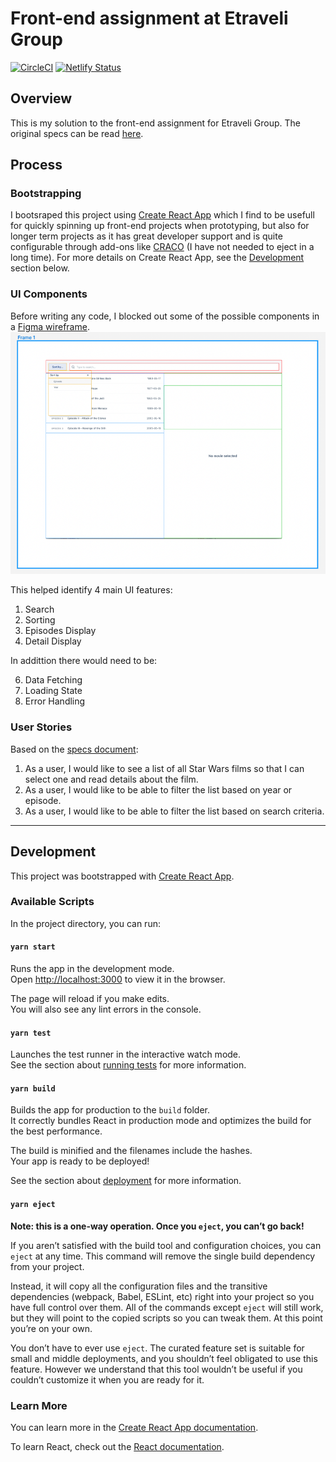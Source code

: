 # Front-end assignment at Etraveli Group
[![CircleCI](https://dl.circleci.com/status-badge/img/gh/phonofidelic/front-end-assignment-etraveli/tree/main.svg?style=svg)](https://dl.circleci.com/status-badge/redirect/gh/phonofidelic/front-end-assignment-etraveli/tree/main)
[![Netlify Status](https://api.netlify.com/api/v1/badges/b97a56df-a476-4ca3-8fd0-eb1a3809b565/deploy-status)](https://app.netlify.com/sites/front-end-assignment-etraveli/deploys)
## Overview
This is my solution to the front-end assignment for Etraveli Group. The original specs can be read [here](SPECS.md).

## Process

### Bootstrapping
I bootsraped this project using [Create React App](https://github.com/facebook/create-react-app) which I find to be usefull for quickly spinning up front-end projects when prototyping, but also for longer term projects as it has great developer support and is quite configurable through add-ons like [CRACO](https://github.com/gsoft-inc/craco) (I have not needed to eject in a long time). For more details on Create React App, see the [Development](#development) section below.

### UI Components
Before writing any code, I blocked out some of the possible components in a [Figma wireframe](https://www.figma.com/file/Xuq1XB1D457fzvH8HTleBU/Wireframe?node-id=0%3A1). 
![Wireframe](readme_assets/wireframe.png)

This helped identify 4 main UI features:
1. Search
2. Sorting
3. Episodes Display
5. Detail Display

In addittion there would need to be:

6. Data Fetching
7. Loading State
8. Error Handling

### User Stories
Based on the [specs document](SPECS.md):
1. As a user, I would like to see a list of all Star Wars films so that I can select one and read details about the film.
2. As a user, I would like to be able to filter the list based on year or episode.
3. As a user, I would like to be able to filter the list based on search criteria.

----------

## Development

This project was bootstrapped with [Create React App](https://github.com/facebook/create-react-app).

### Available Scripts

In the project directory, you can run:

#### `yarn start`

Runs the app in the development mode.\
Open [http://localhost:3000](http://localhost:3000) to view it in the browser.

The page will reload if you make edits.\
You will also see any lint errors in the console.

#### `yarn test`

Launches the test runner in the interactive watch mode.\
See the section about [running tests](https://facebook.github.io/create-react-app/docs/running-tests) for more information.

#### `yarn build`

Builds the app for production to the `build` folder.\
It correctly bundles React in production mode and optimizes the build for the best performance.

The build is minified and the filenames include the hashes.\
Your app is ready to be deployed!

See the section about [deployment](https://facebook.github.io/create-react-app/docs/deployment) for more information.

#### `yarn eject`

**Note: this is a one-way operation. Once you `eject`, you can’t go back!**

If you aren’t satisfied with the build tool and configuration choices, you can `eject` at any time. This command will remove the single build dependency from your project.

Instead, it will copy all the configuration files and the transitive dependencies (webpack, Babel, ESLint, etc) right into your project so you have full control over them. All of the commands except `eject` will still work, but they will point to the copied scripts so you can tweak them. At this point you’re on your own.

You don’t have to ever use `eject`. The curated feature set is suitable for small and middle deployments, and you shouldn’t feel obligated to use this feature. However we understand that this tool wouldn’t be useful if you couldn’t customize it when you are ready for it.

### Learn More

You can learn more in the [Create React App documentation](https://facebook.github.io/create-react-app/docs/getting-started).

To learn React, check out the [React documentation](https://reactjs.org/).
